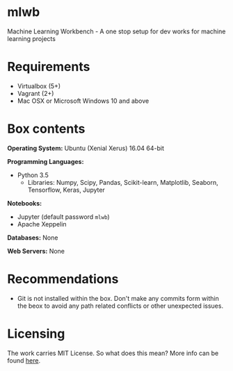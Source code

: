 # mlwb
Machine Learning Workbench - A one stop setup for dev works for machine learning projects

# Requirements
- Virtualbox (5+)
- Vagrant (2+)
- Mac OSX or Microsoft Windows 10 and above

# Box contents
__Operating System:__ Ubuntu (Xenial Xerus) 16.04 64-bit

__Programming Languages:__
- Python 3.5
  - Libraries: Numpy, Scipy, Pandas, Scikit-learn, Matplotlib, Seaborn, Tensorflow, Keras, Jupyter

__Notebooks:__
- Jupyter (default password `mlwb`)
- Apache Xeppelin

__Databases:__ None

__Web Servers:__ None

# Recommendations
- Git is not installed within the box. Don't make any commits form within the beox to avoid any path related conflicts or other unexpected issues.

# Licensing
The work carries MIT License. So what does this mean? More info can be found [here](https://choosealicense.com/appendix/ "External link").
